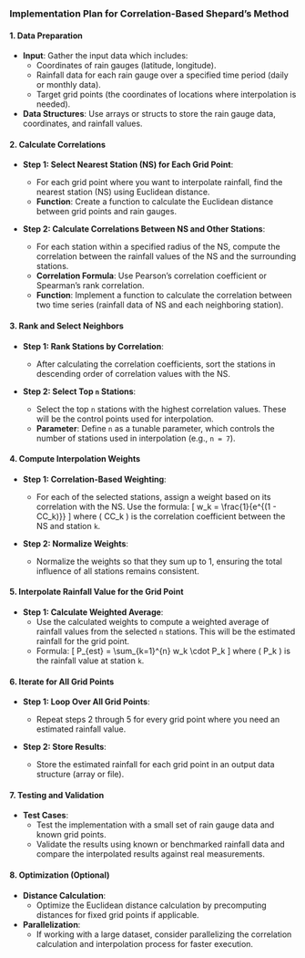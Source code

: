 ### **Implementation Plan for Correlation-Based Shepard’s Method**

#### 1. **Data Preparation**
   - **Input**: Gather the input data which includes:
     - Coordinates of rain gauges (latitude, longitude).
     - Rainfall data for each rain gauge over a specified time period (daily or monthly data).
     - Target grid points (the coordinates of locations where interpolation is needed).
   - **Data Structures**: Use arrays or structs to store the rain gauge data, coordinates, and rainfall values.

#### 2. **Calculate Correlations**
   - **Step 1: Select Nearest Station (NS) for Each Grid Point**:
     - For each grid point where you want to interpolate rainfall, find the nearest station (NS) using Euclidean distance.
     - **Function**: Create a function to calculate the Euclidean distance between grid points and rain gauges.
   
   - **Step 2: Calculate Correlations Between NS and Other Stations**:
     - For each station within a specified radius of the NS, compute the correlation between the rainfall values of the NS and the surrounding stations.
     - **Correlation Formula**: Use Pearson’s correlation coefficient or Spearman’s rank correlation.
     - **Function**: Implement a function to calculate the correlation between two time series (rainfall data of NS and each neighboring station).

#### 3. **Rank and Select Neighbors**
   - **Step 1: Rank Stations by Correlation**:
     - After calculating the correlation coefficients, sort the stations in descending order of correlation values with the NS.
   
   - **Step 2: Select Top `n` Stations**:
     - Select the top `n` stations with the highest correlation values. These will be the control points used for interpolation.
     - **Parameter**: Define `n` as a tunable parameter, which controls the number of stations used in interpolation (e.g., `n = 7`).

#### 4. **Compute Interpolation Weights**
   - **Step 1: Correlation-Based Weighting**:
     - For each of the selected stations, assign a weight based on its correlation with the NS. Use the formula:
       \[
       w_k = \frac{1}{e^{(1 - CC_k)}}
       \]
       where \( CC_k \) is the correlation coefficient between the NS and station `k`.
   
   - **Step 2: Normalize Weights**:
     - Normalize the weights so that they sum up to 1, ensuring the total influence of all stations remains consistent.

#### 5. **Interpolate Rainfall Value for the Grid Point**
   - **Step 1: Calculate Weighted Average**:
     - Use the calculated weights to compute a weighted average of rainfall values from the selected `n` stations. This will be the estimated rainfall for the grid point.
     - Formula:
       \[
       P_{est} = \sum_{k=1}^{n} w_k \cdot P_k
       \]
       where \( P_k \) is the rainfall value at station `k`.

#### 6. **Iterate for All Grid Points**
   - **Step 1: Loop Over All Grid Points**:
     - Repeat steps 2 through 5 for every grid point where you need an estimated rainfall value.
   
   - **Step 2: Store Results**:
     - Store the estimated rainfall for each grid point in an output data structure (array or file).

#### 7. **Testing and Validation**
   - **Test Cases**:
     - Test the implementation with a small set of rain gauge data and known grid points.
     - Validate the results using known or benchmarked rainfall data and compare the interpolated results against real measurements.

#### 8. **Optimization (Optional)**
   - **Distance Calculation**:
     - Optimize the Euclidean distance calculation by precomputing distances for fixed grid points if applicable.
   - **Parallelization**:
     - If working with a large dataset, consider parallelizing the correlation calculation and interpolation process for faster execution.

